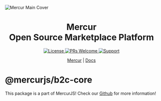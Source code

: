 ![Mercur Main Cover](https://cdn.prod.website-files.com/6790aeffc4b432ccaf1b56e5/67a225dc6fa298afc1cc4ae6_Mercur%20Cover.png)

<div align="center">
  <h1>Mercur <br> Open Source Marketplace Platform</h1> 
  <!-- Shields.io Badges -->
  <a href="https://github.com/mercurjs/mercur/tree/main?tab=MIT-1-ov-file">
    <img alt="License" src="https://img.shields.io/badge/license-MIT-blue.svg" />
  </a>
  <a href="#">
    <img alt="PRs Welcome" src="https://img.shields.io/badge/PRs-welcome-brightgreen.svg" />
  </a>
  <a href="https://rigbyjs.com/#contact">
    <img alt="Support" src="https://img.shields.io/badge/support-contact%20author-blueviolet.svg" />
  </a>
  <p>
    <a href="https://mercurjs.com/">Mercur</a> |   <a href="https://docs.mercurjs.com/">Docs</a> 
  </p> 
</div>

# @mercurjs/b2c-core

This package is a part of MercurJS! Check our <a href="https://github.com/mercurjs/mercur">Github</a> for more information!
